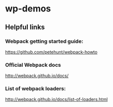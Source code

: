 # wp-demos
## Helpful links

### Webpack getting started guide:
https://github.com/petehunt/webpack-howto

### Official Webpack docs
http://webpack.github.io/docs/

### List of webpack loaders:
http://webpack.github.io/docs/list-of-loaders.html
